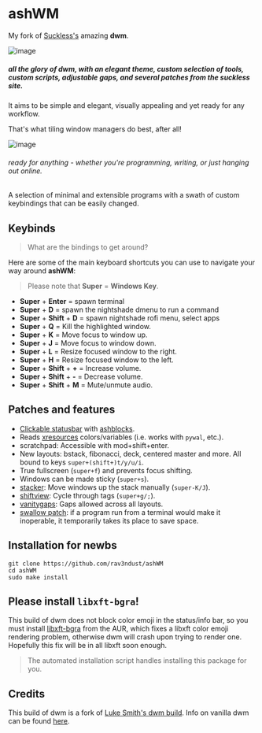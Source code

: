 # ashWM

My fork of [Suckless's](https://suckless.org) amazing **dwm**. 

![image](https://user-images.githubusercontent.com/35274771/168534296-d9351857-ddba-4652-b3a9-71542fca2d2a.png)
##### all the glory of dwm, with an elegant theme, custom selection of tools, custom scripts, adjustable gaps, and several patches from the suckless site.

It aims to be simple and elegant, visually appealing and yet ready for any workflow. 

That's what tiling window managers do best, after all!

![image](https://user-images.githubusercontent.com/35274771/168534203-1d418a62-e051-4177-a31d-0bbe8387089e.png)
###### ready for anything - whether you're programming, writing, or just hanging out online.

A selection of minimal and extensible programs with a swath of custom keybindings that can be easily changed.

## Keybinds

> What are the bindings to get around?

Here are some of the main keyboard shortcuts you can use to navigate your way around **ashWM**: 

> Please note that **Super** = **Windows Key**. 

- **Super** + **Enter** = spawn terminal
- **Super** + **D** = spawn the nightshade dmenu to run a command
- **Super** + **Shift** + **D** = spawn nightshade rofi menu, select apps
- **Super** + **Q** = Kill the highlighted window. 
- **Super** + **K** = Move focus to window up. 
- **Super** + **J** = Move focus to window down.
- **Super** + **L** = Resize focused window to the right. 
- **Super** + **H** = Resize focused window to the left. 
- **Super** + **Shift** + **+** = Increase volume. 
- **Super** + **Shift** + **-** = Decrease volume. 
- **Super** + **Shift** + **M** = Mute/unmute audio.

## Patches and features

- [Clickable statusbar](https://dwm.suckless.org/patches/statuscmd/) with [ashblocks](https://github.com/rav3ndust/ashblocks).
- Reads [xresources](https://dwm.suckless.org/patches/xresources/) colors/variables (i.e. works with `pywal`, etc.).
- scratchpad: Accessible with mod+shift+enter.
- New layouts: bstack, fibonacci, deck, centered master and more. All bound to keys `super+(shift+)t/y/u/i`.
- True fullscreen (`super+f`) and prevents focus shifting.
- Windows can be made sticky (`super+s`).
- [stacker](https://dwm.suckless.org/patches/stacker/): Move windows up the stack manually (`super-K/J`).
- [shiftview](https://dwm.suckless.org/patches/nextprev/): Cycle through tags (`super+g/;`).
- [vanitygaps](https://dwm.suckless.org/patches/vanitygaps/): Gaps allowed across all layouts.
- [swallow patch](https://dwm.suckless.org/patches/swallow/): if a program run from a terminal would make it inoperable, it temporarily takes its place to save space.

## Installation for newbs

```
git clone https://github.com/rav3ndust/ashWM
cd ashWM
sudo make install
```

## Please install `libxft-bgra`!

This build of dwm does not block color emoji in the status/info bar, so you must install [libxft-bgra](https://aur.archlinux.org/packages/libxft-bgra/) from the AUR, which fixes a libxft color emoji rendering problem, otherwise dwm will crash upon trying to render one. Hopefully this fix will be in all libxft soon enough.

> The automated installation script handles installing this package for you. 

## Credits

This build of dwm is a fork of [Luke Smith's dwm build](https://github.com/LukeSmithxyz/dwm).
Info on vanilla dwm can be found [here](https://dwm.suckless.org/).
